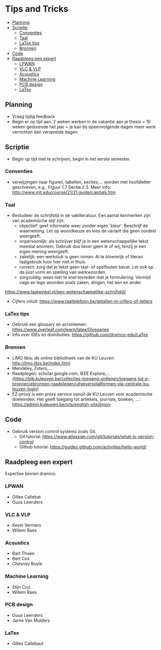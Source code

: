 # Tips and Tricks

<!-- MarkdownTOC -->

- [Planning](#planning)
- [Scriptie](#scriptie)
	- [Conventies](#conventies)
	- [Taal](#taal)
	- [LaTex tips](#latex-tips)
	- [Bronnen](#bronnen)
- [Code](#code)
- [Raadpleeg een expert](#raadpleeg-een-expert)
	- [LPWAN](#lpwan)
	- [VLC & VLP](#vlc--vlp)
	- [Acoustics](#acoustics)
	- [Machine Learning](#machine-learning)
	- [PCB design](#pcb-design)
	- [LaTex](#latex)

<!-- /MarkdownTOC -->



## Planning
- Vraag tijdig feedback
- Begin er op tijd aan. 2 weken werken in de vakantie aan je thesis = 10 weken gedurende het jaar + je kan bij opeenvolgende dagen meer werk verrichten dan verspreide dagen.

## Scriptie
- Begin op tijd met te schrijven, begin in het eerste semester.

### Conventies
- verwijzingen naar figuren, tabellen, secties,... worden met hoofdletter geschreven, e.g., Figuur 1.7 Sectie 2.3. Meer info: http://www.mit.edu/course/21/21.guide/capitals.htm

### Taal
- Bestudeer de schrijfstijl in de vakliteratuur. Een aantal kenmerken zijn van academische stijl zijn:
	- objectief: geef informatie weer zonder eigen 'kleur'. Beschrijf de waarneming. Let op woordkeuze en kies de variant die geen oordeel weergeeft.
	- onpersoonlijk: als schrijver blijf je in een wetenschappelijke tekst meestal anoniem. Gebruik dus liever geen ik of wij, tenzij je een eigen mening weergeeft.
	- zakelijk: een werkstuk is geen roman. Al te bloemrijk of literari taalgebruik hoor hier niet in thuis.
	- correct: zorg dat je tekst geen taal- of spelfouten bevat. Let ook op de juist vorm en spelling van werkwoorden.
	- zorgvuldig: wees niet te snel tevreden met je formulering. Vermijd vage en lege woorden zoals zaken, dingen, het een en ander.
  
https://www.taalwinkel.nl/een-wetenschappelijke-schrijfstijl/
- Cijfers voluit: https://www.taaltelefoon.be/getallen-in-cijfers-of-letters

### LaTex tips
- Gebruik een glossary en acroniemen: https://www.overleaf.com/learn/latex/Glossaries
- Info over IDEs en distributies: https://github.com/dramco-edu/LaTex

### Bronnen
- LIMO libis: de online bibliotheek van de KU Leuven: http://limo.libis.be/index.html
- Mendeley, Zotero,...
- Raadplegen: scholar.google.com, IEEE Explore,... (https://bib.kuleuven.be/collecties-toegang-ontlenen/toegang-tot-e-bronnen/ebronnen-raadplegen/uitgeversplatformen-via-centrale-ku-leuven-login)
- EZ-proxy is een proxy service vanuit de KU Leuven voor academische doeleinden. Het geeft toegang tot artiekels, journals, boeken, ... : https://admin.kuleuven.be/icts/english-site/proxy

## Code
- Gebruik version control systems zoals Git.
  * Git tutorial: https://www.atlassian.com/git/tutorials/what-is-version-control
  * Github tutorial: https://guides.github.com/activities/hello-world/

## Raadpleeg een expert
Expertise binnen dramco:

### LPWAN
- Gilles Callebat
- Guus Leenders

### VLC & VLP
- Kevin Verniers
- Willem Raes

### Acoustics
- Bart Thoen
- Bert Cox
- Chesney Buyle

### Machine Learning
- Stijn Crul
- Willem Raes

### PCB design
- Guus Leenders
- Jarne Van Mulders

### LaTex
- Gilles Callebaut
